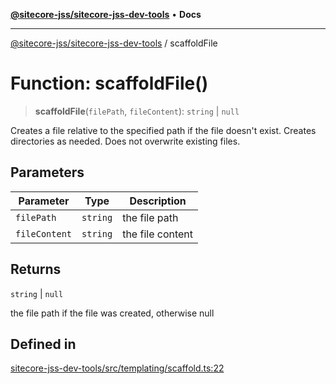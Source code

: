 [**@sitecore-jss/sitecore-jss-dev-tools**](../README.md) • **Docs**

***

[@sitecore-jss/sitecore-jss-dev-tools](../README.md) / scaffoldFile

# Function: scaffoldFile()

> **scaffoldFile**(`filePath`, `fileContent`): `string` \| `null`

Creates a file relative to the specified path if the file doesn't exist.
Creates directories as needed.
Does not overwrite existing files.

## Parameters

| Parameter | Type | Description |
| ------ | ------ | ------ |
| `filePath` | `string` | the file path |
| `fileContent` | `string` | the file content |

## Returns

`string` \| `null`

the file path if the file was created, otherwise null

## Defined in

[sitecore-jss-dev-tools/src/templating/scaffold.ts:22](https://github.com/Sitecore/jss/blob/4a0927fbf2da75c0716c3495b24fb0fa0a87da51/packages/sitecore-jss-dev-tools/src/templating/scaffold.ts#L22)
